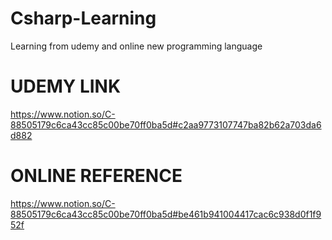 # Csharp-Learning
Learning from udemy and online new programming language

# UDEMY LINK # 

https://www.notion.so/C-88505179c6ca43cc85c00be70ff0ba5d#c2aa9773107747ba82b62a703da6d882

# ONLINE REFERENCE # 

https://www.notion.so/C-88505179c6ca43cc85c00be70ff0ba5d#be461b941004417cac6c938d0f1f952f
